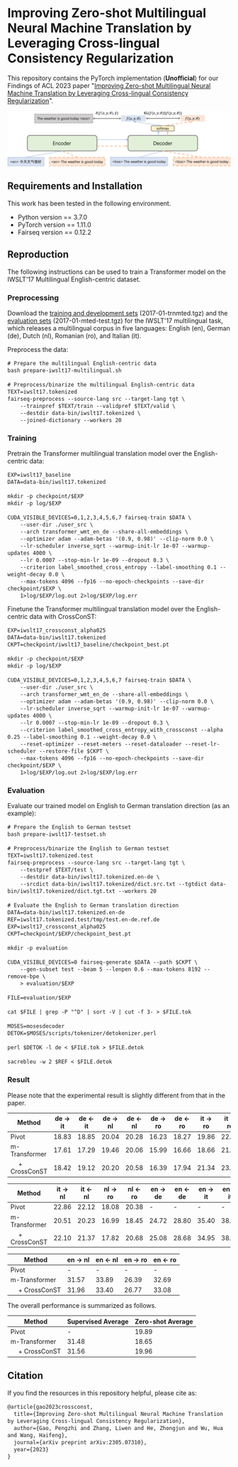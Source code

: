 # Improving Zero-shot Multilingual Neural Machine Translation by Leveraging Cross-lingual Consistency Regularization

This repository contains the PyTorch implementation (**Unofficial**) for our Findings of ACL 2023 paper "[Improving Zero-shot Multilingual Neural Machine Translation by Leveraging Cross-lingual Consistency Regularization](https://arxiv.org/abs/2305.07310)".

![](./figs/crossconst.png)

## Requirements and Installation

This work has been tested in the following environment.

* Python version == 3.7.0
* PyTorch version == 1.11.0
* Fairseq version == 0.12.2


## Reproduction

The following instructions can be used to train a Transformer model on the IWSLT'17 Multilingual English-centric dataset.

### Preprocessing

Download the [training and development sets](https://wit3.fbk.eu/2017-01) (2017-01-trnmted.tgz) and the [evaluation sets](https://wit3.fbk.eu/2017-01-b) (2017-01-mted-test.tgz) for the IWSLT'17 multilingual task, which releases a multilingual corpus in five languages: English (en), German (de), Dutch (nl), Romanian (ro), and Italian (it).

Preprocess the data:

```
# Prepare the multilingual English-centric data
bash prepare-iwslt17-multilingual.sh

# Preprocess/binarize the multilingual English-centric data
TEXT=iwslt17.tokenized
fairseq-preprocess --source-lang src --target-lang tgt \
    --trainpref $TEXT/train --validpref $TEXT/valid \
    --destdir data-bin/iwslt17.tokenized \
    --joined-dictionary --workers 20
```

### Training

Pretrain the Transformer multilingual translation model over the English-centric data:

```
EXP=iwslt17_baseline
DATA=data-bin/iwslt17.tokenized

mkdir -p checkpoint/$EXP
mkdir -p log/$EXP

CUDA_VISIBLE_DEVICES=0,1,2,3,4,5,6,7 fairseq-train $DATA \
    --user-dir ./user_src \
    --arch transformer_wmt_en_de --share-all-embeddings \
    --optimizer adam --adam-betas '(0.9, 0.98)' --clip-norm 0.0 \
    --lr-scheduler inverse_sqrt --warmup-init-lr 1e-07 --warmup-updates 4000 \
    --lr 0.0007 --stop-min-lr 1e-09 --dropout 0.3 \
    --criterion label_smoothed_cross_entropy --label-smoothing 0.1 --weight-decay 0.0 \
    --max-tokens 4096 --fp16 --no-epoch-checkpoints --save-dir checkpoint/$EXP \
    1>log/$EXP/log.out 2>log/$EXP/log.err
```

Finetune the Transformer multilingual translation model over the English-centric data with CrossConST:

```
EXP=iwslt17_crossconst_alpha025
DATA=data-bin/iwslt17.tokenized
CKPT=checkpoint/iwslt17_baseline/checkpoint_best.pt

mkdir -p checkpoint/$EXP
mkdir -p log/$EXP

CUDA_VISIBLE_DEVICES=0,1,2,3,4,5,6,7 fairseq-train $DATA \
    --user-dir ./user_src \
    --arch transformer_wmt_en_de --share-all-embeddings \
    --optimizer adam --adam-betas '(0.9, 0.98)' --clip-norm 0.0 \
    --lr-scheduler inverse_sqrt --warmup-init-lr 1e-07 --warmup-updates 4000 \
    --lr 0.0007 --stop-min-lr 1e-09 --dropout 0.3 \
    --criterion label_smoothed_cross_entropy_with_crossconst --alpha 0.25 --label-smoothing 0.1 --weight-decay 0.0 \
    --reset-optimizer --reset-meters --reset-dataloader --reset-lr-scheduler --restore-file $CKPT \
    --max-tokens 4096 --fp16 --no-epoch-checkpoints --save-dir checkpoint/$EXP \
    1>log/$EXP/log.out 2>log/$EXP/log.err
```

### Evaluation

Evaluate our trained model on English to German translation direction (as an example):

```
# Prepare the English to German testset
bash prepare-iwslt17-testset.sh

# Preprocess/binarize the English to German testset
TEXT=iwslt17.tokenized.test
fairseq-preprocess --source-lang src --target-lang tgt \
    --testpref $TEXT/test \
    --destdir data-bin/iwslt17.tokenized.en-de \
    --srcdict data-bin/iwslt17.tokenized/dict.src.txt --tgtdict data-bin/iwslt17.tokenized/dict.tgt.txt --workers 20

# Evaluate the English to German translation direction
DATA=data-bin/iwslt17.tokenized.en-de
REF=iwslt17.tokenized.test/tmp/test.en-de.ref.de
EXP=iwslt17_crossconst_alpha025
CKPT=checkpoint/$EXP/checkpoint_best.pt

mkdir -p evaluation

CUDA_VISIBLE_DEVICES=0 fairseq-generate $DATA --path $CKPT \
    --gen-subset test --beam 5 --lenpen 0.6 --max-tokens 8192 --remove-bpe \
    > evaluation/$EXP

FILE=evaluation/$EXP

cat $FILE | grep -P "^D" | sort -V | cut -f 3- > $FILE.tok

MOSES=mosesdecoder
DETOK=$MOSES/scripts/tokenizer/detokenizer.perl

perl $DETOK -l de < $FILE.tok > $FILE.detok

sacrebleu -w 2 $REF < $FILE.detok
```

### Result

Please note that the experimental result is slightly different from that in the paper.

| Method | de -> it | de <- it | de -> nl | de <- nl | de -> ro | de <- ro | it -> ro | it <- ro |
| --- | --- | --- | --- | --- | --- | --- | --- | --- |
| Pivot | 18.83 | 18.85 | 20.04 | 20.28 | 16.23 | 18.27 | 19.86 | 22.93 |
| m-Transformer | 17.61 | 17.29 | 19.46 | 20.06 | 15.99 | 16.66 | 18.66 | 21.85 |
| &emsp; + CrossConST | 18.42 | 19.12 | 20.20 | 20.58 | 16.39 | 17.94 | 21.34 | 23.53 |

| Method | it -> nl | it <- nl | nl -> ro | nl <- ro | en -> de | en <- de | en -> it | en <- it |
| --- | --- | --- | --- | --- | --- | --- | --- | --- |
| Pivot | 22.86 | 22.12 | 18.08 | 20.38 | - | - | - | - |
| m-Transformer | 20.51 | 20.23 | 16.99 | 18.45 | 24.72 | 28.80 | 35.40 | 38.41 |
| &emsp; + CrossConST | 22.10 | 21.37 | 17.82 | 20.68 | 25.08 | 28.68 | 34.95 | 38.56 |

| Method | en -> nl | en <- nl | en -> ro | en <- ro |
| --- | --- | --- | --- | --- |
| Pivot | - | - | - | - |
| m-Transformer | 31.57 | 33.89 | 26.39 | 32.69 |
| &emsp; + CrossConST | 31.96 | 33.40 | 26.77 | 33.08 |

The overall performance is summarized as follows.

| Method | Supervised Average | Zero-shot Average | 
| --- | --- | --- |
| Pivot | - | 19.89 |
| m-Transformer | 31.48 | 18.65 |
| &emsp; + CrossConST | 31.56 | 19.96 |

## Citation

If you find the resources in this repository helpful, please cite as:
```
@article{gao2023crossconst,
  title={Improving Zero-shot Multilingual Neural Machine Translation by Leveraging Cross-lingual Consistency Regularization},
  author={Gao, Pengzhi and Zhang, Liwen and He, Zhongjun and Wu, Hua and Wang, Haifeng},
  journal={arXiv preprint arXiv:2305.07310},
  year={2023}
}
```
